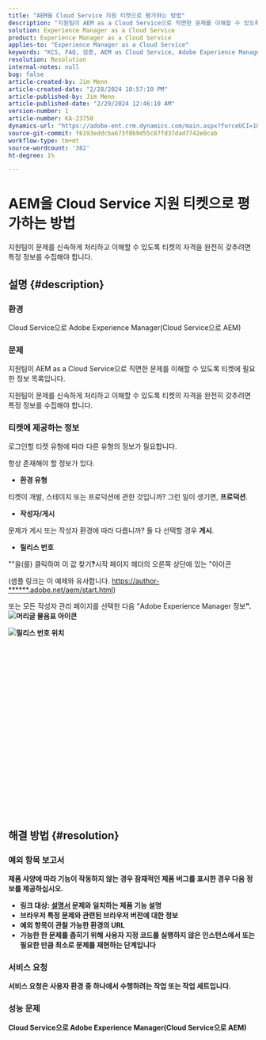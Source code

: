```yaml
---
title: "AEM을 Cloud Service 지원 티켓으로 평가하는 방법"
description: "지원팀이 AEM as a Cloud Service으로 직면한 문제를 이해할 수 있도록 티켓에 필요한 정보 목록"
solution: Experience Manager as a Cloud Service
product: Experience Manager as a Cloud Service
applies-to: "Experience Manager as a Cloud Service"
keywords: "KCS, FAQ, 검증, AEM as Cloud Service, Adobe Experience Manager as Cloud Service, 지원 티켓"
resolution: Resolution
internal-notes: null
bug: false
article-created-by: Jim Menn
article-created-date: "2/28/2024 10:57:10 PM"
article-published-by: Jim Menn
article-published-date: "2/29/2024 12:46:10 AM"
version-number: 1
article-number: KA-23750
dynamics-url: "https://adobe-ent.crm.dynamics.com/main.aspx?forceUCI=1&pagetype=entityrecord&etn=knowledgearticle&id=adec3aae-8cd6-ee11-9079-6045bd006268"
source-git-commit: f6193eddcba673f0b9d55c87fd37dad7742e0cab
workflow-type: tm+mt
source-wordcount: '382'
ht-degree: 1%

---
```


# AEM을 Cloud Service 지원 티켓으로 평가하는 방법


지원팀이 문제를 신속하게 처리하고 이해할 수 있도록 티켓의 자격을 완전히 갖추려면 특정 정보를 수집해야 합니다.

## 설명 {#description}


### 환경

Cloud Service으로 Adobe Experience Manager(Cloud Service으로 AEM)

### 문제

지원팀이 AEM as a Cloud Service으로 직면한 문제를 이해할 수 있도록 티켓에 필요한 정보 목록입니다.

지원팀이 문제를 신속하게 처리하고 이해할 수 있도록 티켓의 자격을 완전히 갖추려면 특정 정보를 수집해야 합니다.

### 티켓에 제공하는 정보

로그인할 티켓 유형에 따라 다른 유형의 정보가 필요합니다.

항상 존재해야 할 정보가 있다.

- <b>환경 유형</b>


티켓이 개발, 스테이지 또는 프로덕션에 관한 것입니까? 그런 일이 생기면, <b>프로덕션</b>.

- <b>작성자/게시</b>


문제가 게시 또는 작성자 환경에 따라 다릅니까? 둘 다 선택할 경우 <b>게시</b>.

- <b>릴리스 번호</b>


&quot;&quot;을(를) 클릭하여 이 값 찾기<b>?</b>시작 페이지 헤더의 오른쪽 상단에 있는 &quot;아이콘

(샘플 링크는 이 예제와 유사합니다. [https://author-\*\*\*\*\*\*.adobe.net/aem/start.html](https://author-&lt;b>&lt;/b>&lt;b>.adobe.net/aem/start.html))

또는 모든 작성자 관리 페이지를 선택한 다음 &quot;</b>Adobe Experience Manager 정보<b>&quot;.
![머리글 물음표 아이콘](https://helpx.adobe.com/content/dam/help/en/experience-manager/kb/how-to-fully-qualify-an-AEM-as-a-cloud-service-ticket/jcr_content/main-pars/image/question_mark_topheader.jpg.img.jpg "question_mark_topheader")

![릴리스 번호 위치](https://helpx.adobe.com/content/dam/help/en/experience-manager/kb/how-to-fully-qualify-an-AEM-as-a-cloud-service-ticket/jcr_content/main-pars/image_23429537/release_number.jpg.img.jpg "release_number")

<br><br><br><br><br> <br><br><br><br><br><br><br><br><br><br><br> <br><br><br><br>

## 해결 방법 {#resolution}


### 예외 항목 보고서

제품 사양에 따라 기능이 작동하지 않는 경우 잠재적인 제품 버그를 표시한 경우 다음 정보를 제공하십시오.

- 링크 대상: [설명서](https://experienceleague.adobe.com/docs/) 문제와 일치하는 제품 기능 설명
- 브라우저 특정 문제와 관련된 브라우저 버전에 대한 정보
- 예외 항목이 관찰 가능한 환경의 URL
- 가능한 한 문제를 좁히기 위해 사용자 지정 코드를 실행하지 않은 인스턴스에서 또는 필요한 만큼 최소로 문제를 재현하는 단계입니다




### 서비스 요청

서비스 요청은 사용자 환경 중 하나에서 수행하려는 작업 또는 작업 세트입니다.

### 성능 문제

Cloud Service으로 Adobe Experience Manager(Cloud Service으로 AEM)
